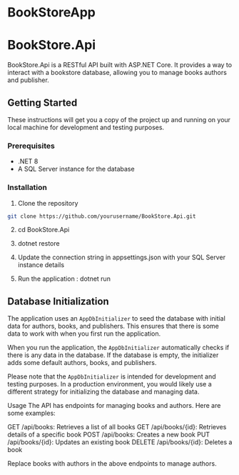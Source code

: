 # BookStoreApp

# BookStore.Api

BookStore.Api is a RESTful API built with ASP.NET Core. It provides a way to interact with a bookstore database, allowing you to manage books authors and publisher.

## Getting Started

These instructions will get you a copy of the project up and running on your local machine for development and testing purposes.

### Prerequisites

- .NET 8
- A SQL Server instance for the database

### Installation

1. Clone the repository

```sh
git clone https://github.com/yourusername/BookStore.Api.git
```

2. cd BookStore.Api

3. dotnet restore

4. Update the connection string in appsettings.json with your SQL Server instance details
5. Run the application : dotnet run

## Database Initialization

The application uses an `AppDbInitializer` to seed the database with initial data for authors, books, and publishers. This ensures that there is some data to work with when you first run the application.

When you run the application, the `AppDbInitializer` automatically checks if there is any data in the database. If the database is empty, the initializer adds some default authors, books, and publishers.

Please note that the `AppDbInitializer` is intended for development and testing purposes. In a production environment, you would likely use a different strategy for initializing the database and managing data.

Usage
The API has endpoints for managing books and authors. Here are some examples:

GET /api/books: Retrieves a list of all books
GET /api/books/{id}: Retrieves details of a specific book
POST /api/books: Creates a new book
PUT /api/books/{id}: Updates an existing book
DELETE /api/books/{id}: Deletes a book

Replace books with authors in the above endpoints to manage authors.
